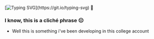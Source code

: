 [![Typing SVG](https://readme-typing-svg.demolab.com?font=Fira+Code&pause=1000&color=09F7AD&background=FF009300&width=435&lines=%40mrafaini%3A~%23+Hello!;Welcome+to+my+profile!)](https://git.io/typing-svg) 👋
### I know, this is a cliché phrase 😑

- Well this is something i've been developing in this college account

<!--
**mrafaini/mrafaini** is a ✨ _special_ ✨ repository because its `README.md` (this file) appears on your GitHub profile.

Here are some ideas to get you started:

- 🔭 I’m currently working on ...
- 🌱 I’m currently learning ...
- 👯 I’m looking to collaborate on ...
- 🤔 I’m looking for help with ...
- 💬 Ask me about ...
- 📫 How to reach me: ...
- 😄 Pronouns: ...
- ⚡ Fun fact: ...
-->
